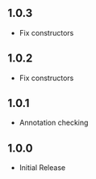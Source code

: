 ## 1.0.3

* Fix constructors

## 1.0.2

* Fix constructors

## 1.0.1

* Annotation checking 

## 1.0.0

* Initial Release
